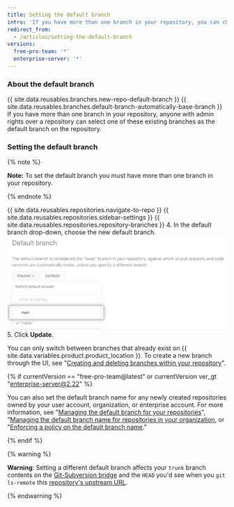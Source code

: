 ```yaml
---
title: Setting the default branch
intro: 'If you have more than one branch in your repository, you can choose another branch to be the default branch.'
redirect_from:
  - /articles/setting-the-default-branch
versions:
  free-pro-team: '*'
  enterprise-server: '*'
---
```


### About the default branch

{{ site.data.reusables.branches.new-repo-default-branch }} {{ site.data.reusables.branches.default-branch-automatically-base-branch }} If you have more than one branch in your repository, anyone with admin rights over a repository can select one of these existing branches as the default branch on the repository.

### Setting the default branch

{% note %}

**Note:** To set the default branch you must have more than one branch in your repository.

{% endnote %}

{{ site.data.reusables.repositories.navigate-to-repo }}
{{ site.data.reusables.repositories.sidebar-settings }}
{{ site.data.reusables.repositories.repository-branches }}
4. In the default branch drop-down, choose the new default branch.
   ![Default branch dropdown selector](/assets/images/help/repository/repository-options-defaultbranch.png)
5. Click **Update**.

You can only switch between branches that already exist on {{ site.data.variables.product.product_location }}. To create a new branch through the UI, see "[Creating and deleting branches within your repository](/articles/creating-and-deleting-branches-within-your-repository)".

{% if currentVersion == "free-pro-team@latest" or currentVersion ver_gt "enterprise-server@2.22" %}

You can also set the default branch name for any newly created repositories owned by your user account, organization, or enterprise account. For more information, see "[Managing the default branch for your repositories](/github/setting-up-and-managing-your-github-user-account/managing-the-default-branch-name-for-your-repositories)", "[Managing the default branch name for repositories in your organization](/github/setting-up-and-managing-organizations-and-teams/managing-the-default-branch-name-for-repositories-in-your-organization), or "[Enforcing a policy on the default branch name](/github/setting-up-and-managing-your-enterprise-account/enforcing-repository-management-policies-in-your-enterprise-account#enforcing-a-policy-on-the-default-branch-name)."

{% endif %}

{% warning %}

**Warning**: Setting a different default branch affects your `trunk` branch contents on the [Git-Subversion bridge](https://github.com/blog/1178-collaborating-on-github-with-subversion) and the `HEAD` you'd see when you `git ls-remote` this [repository's upstream URL](https://git-scm.com/docs/git-ls-remote.html).

{% endwarning %}

